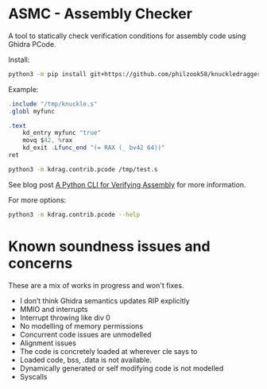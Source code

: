 # ASMC - Assembly Checker

A tool to statically check verification conditions for assembly code using Ghidra PCode.

Install:

```bash
python3 -m pip install git+https://github.com/philzook58/knuckledragger.git[pypcode]
```

Example:

```as
.include "/tmp/knuckle.s"
.globl myfunc

.text
    kd_entry myfunc "true"
    movq $42, %rax
    kd_exit .Lfunc_end "(= RAX (_ bv42 64))"
ret
```

```bash
python3 -m kdrag.contrib.pcode /tmp/test.s
```

See blog post [A Python CLI for Verifying Assembly](https://www.philipzucker.com/asm_verify3/) for more information.

For more options:

```bash
python3 -m kdrag.contrib.pcode --help
```

# Known soundness issues and concerns

These are a mix of works in progress and won't fixes.

- I don’t think Ghidra semantics updates RIP explicitly
- MMIO and interrupts
- Interrupt throwing like div 0
- No modelling of memory permissions
- Concurrent code issues are unmodelled
- Alignment issues
- The code is concretely loaded at wherever cle says to
- Loaded code, bss, .data is not available.
- Dynamically generated or self modifying code is not modelled
- Syscalls
